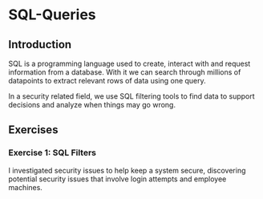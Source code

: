 # SQL-Queries

## Introduction
SQL is a programming language used to create, interact with and request information from a database. With it we can search through millions of datapoints to extract relevant rows of data using one query. 

In a security related field, we use SQL filtering tools to find data to support decisions and analyze when things may go wrong.

## Exercises

### Exercise 1: SQL Filters
I investigated security issues to help keep a system secure, discovering potential security issues that involve login attempts and employee machines.
